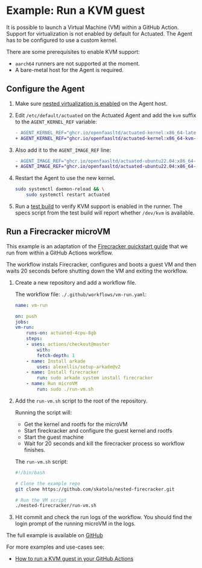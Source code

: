# Example: Run a KVM guest

It is possible to launch a Virtual Machine (VM) within a GitHub Action. Support for virtualization is not enabled by default for Actuated. The Agent has to be configured to use a custom kernel.

There are some prerequisites to enable KVM support:

- `aarch64` runners are not supported at the moment.
- A bare-metal host for the Agent is required.


## Configure the Agent

1. Make sure [nested virtualization is enabled](https://ostechnix.com/how-to-enable-nested-virtualization-in-kvm-in-linux/) on the Agent host.

2. Edit `/etc/default/actuated` on the Actuated Agent and add the `kvm` suffix to the `AGENT_KERNEL_REF` variable:

    ```diff
    - AGENT_KERNEL_REF="ghcr.io/openfaasltd/actuated-kernel:x86_64-latest"
    + AGENT_KERNEL_REF="ghcr.io/openfaasltd/actuated-kernel:x86_64-kvm-latest"
    ```

3. Also add it to the `AGENT_IMAGE_REF` line:

    ```diff
    - AGENT_IMAGE_REF="ghcr.io/openfaasltd/actuated-ubuntu22.04:x86_64-latest"
    + AGENT_IMAGE_REF="ghcr.io/openfaasltd/actuated-ubuntu22.04:x86_64-kvm-latest"
    ```

3. Restart the Agent to use the new kernel.

    ```bash
    sudo systemctl daemon-reload && \
        sudo systemctl restart actuated
    ```

4. Run a [test build](/test-build/) to verify KVM support is enabled in the runner. The specs script from the test build will report whether `/dev/kvm` is available.

## Run a Firecracker microVM

This example is an adaptation of the [Firecracker quickstart guide](https://github.com/firecracker-microvm/firecracker/blob/main/docs/getting-started.md) that we run from within a GitHub Actions workflow.

The workflow instals Firecracker, configures and boots a guest VM and then waits 20 seconds before shutting down the VM and exiting the workflow.

1. Create a new repository and add a workflow file.

    The workflow file: `./.github/workflows/vm-run.yaml`:

    ```yaml
    name: vm-run

    on: push
    jobs:
    vm-run:
        runs-on: actuated-4cpu-8gb
        steps:
        - uses: actions/checkout@master
            with:
            fetch-depth: 1
        - name: Install arkade
            uses: alexellis/setup-arkade@v2
        - name: Install firecracker
            run: sudo arkade system install firecracker
        - name: Run microVM
            run: sudo ./run-vm.sh
    ```

2. Add the `run-vm.sh` script to the root of the repository.

    Running the script will:

    - Get the kernel and rootfs for the microVM
    - Start fireckracker and configure the guest kernel and rootfs
    - Start the guest machine
    - Wait for 20 seconds and kill the firecracker process so workflow finishes.

    The `run-vm.sh` script:

    ```bash
    #!/bin/bash

    # Clone the example repo
    git clone https://github.com/skatolo/nested-firecracker.git

    # Run the VM script
    ./nested-firecracker/run-vm.sh 
    ```

4. Hit commit and check the run logs of the workflow. You should find the login prompt of the running microVM in the logs.

The full example is available on [GitHub](https://github.com/skatolo/nested-firecracker)

For more examples and use-cases see:

- [How to run a KVM guest in your GitHub Actions](https://actuated.dev/blog/kvm-in-github-actions)